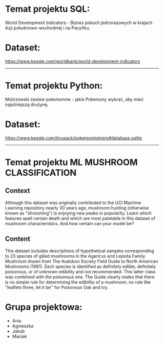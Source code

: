 # Temat projektu SQL:

World Development Indicators - Biznes pieluch jednorazowych w krajach Azji południowo-wschodniej i na Pacyfiku.

# Dataset: 
https://www.kaggle.com/worldbank/world-development-indicators

----------------------------------------------------------------------------------------------------------------------------

# Temat projektu Python:

Mistrzowski zestaw pokemonów - jakie Pokemony wybrać, aby mieć najsilniejszą drużynę.

# Dataset: 
https://www.kaggle.com/lrcusack/pokemontrainers#database.sqlite

----------------------------------------------------------------------------------------------------------------------------

# Temat projektu ML MUSHROOM CLASSIFICATION

## Context
Although this dataset was originally contributed to the UCI Machine Learning repository nearly 30 years ago, mushroom hunting (otherwise known as "shrooming") is enjoying new peaks in popularity. Learn which features spell certain death and which are most palatable in this dataset of mushroom characteristics. And how certain can your model be?

## Content
This dataset includes descriptions of hypothetical samples corresponding to 23 species of gilled mushrooms in the Agaricus and Lepiota Family Mushroom drawn from The Audubon Society Field Guide to North American Mushrooms (1981). Each species is identified as definitely edible, definitely poisonous, or of unknown edibility and not recommended. This latter class was combined with the poisonous one. The Guide clearly states that there is no simple rule for determining the edibility of a mushroom; no rule like "leaflets three, let it be'' for Poisonous Oak and Ivy.


# Grupa projektowa:
* Ania
* Agnieszka
* Jakub
* Maciek
